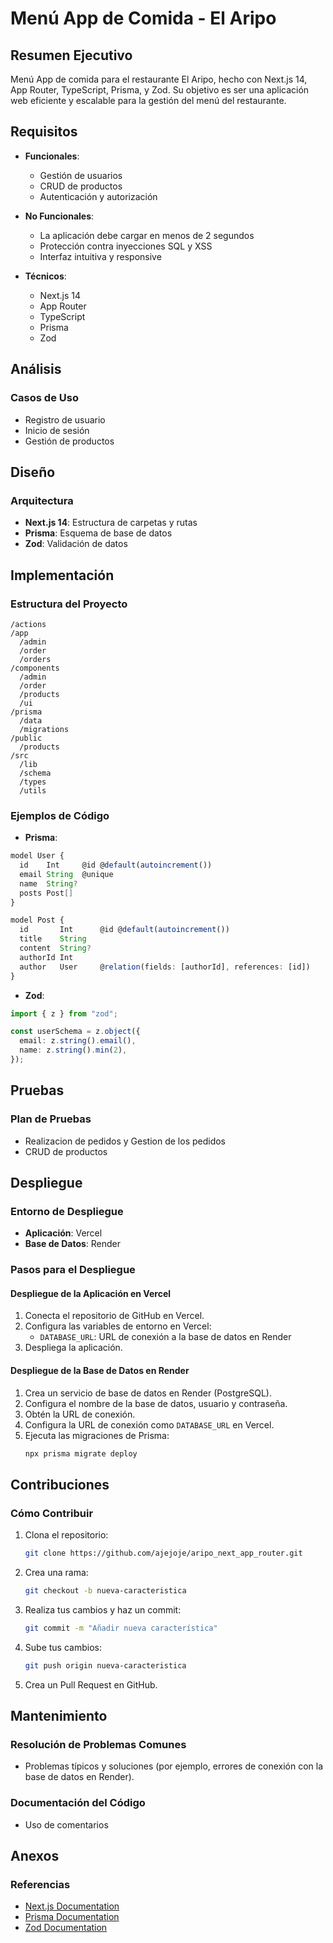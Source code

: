 # Menú App de Comida - El Aripo

## Resumen Ejecutivo

Menú App de comida para el restaurante El Aripo, hecho con Next.js 14, App Router, TypeScript, Prisma, y Zod. Su objetivo es ser una aplicación web eficiente y escalable para la gestión del menú del restaurante.

## Requisitos

- **Funcionales**:

  - Gestión de usuarios
  - CRUD de productos
  - Autenticación y autorización

- **No Funcionales**:

  - La aplicación debe cargar en menos de 2 segundos
  - Protección contra inyecciones SQL y XSS
  - Interfaz intuitiva y responsive

- **Técnicos**:
  - Next.js 14
  - App Router
  - TypeScript
  - Prisma
  - Zod

## Análisis

### Casos de Uso

- Registro de usuario
- Inicio de sesión
- Gestión de productos

## Diseño

### Arquitectura

- **Next.js 14**: Estructura de carpetas y rutas
- **Prisma**: Esquema de base de datos
- **Zod**: Validación de datos

## Implementación

### Estructura del Proyecto

```plaintext
/actions
/app
  /admin
  /order
  /orders
/components
  /admin
  /order
  /products
  /ui
/prisma
  /data
  /migrations
/public
  /products
/src
  /lib
  /schema
  /types
  /utils
```

### Ejemplos de Código

- **Prisma**:

```typescript
model User {
  id    Int     @id @default(autoincrement())
  email String  @unique
  name  String?
  posts Post[]
}

model Post {
  id       Int      @id @default(autoincrement())
  title    String
  content  String?
  authorId Int
  author   User     @relation(fields: [authorId], references: [id])
}
```

- **Zod**:

```typescript
import { z } from "zod";

const userSchema = z.object({
  email: z.string().email(),
  name: z.string().min(2),
});
```

## Pruebas

### Plan de Pruebas

- Realizacion de pedidos y Gestion de los pedidos
- CRUD de productos

## Despliegue

### Entorno de Despliegue

- **Aplicación**: Vercel
- **Base de Datos**: Render

### Pasos para el Despliegue

#### Despliegue de la Aplicación en Vercel

1. Conecta el repositorio de GitHub en Vercel.
2. Configura las variables de entorno en Vercel:
   - `DATABASE_URL`: URL de conexión a la base de datos en Render
3. Despliega la aplicación.

#### Despliegue de la Base de Datos en Render

1. Crea un servicio de base de datos en Render (PostgreSQL).
2. Configura el nombre de la base de datos, usuario y contraseña.
3. Obtén la URL de conexión.
4. Configura la URL de conexión como `DATABASE_URL` en Vercel.
5. Ejecuta las migraciones de Prisma:
   ```bash
   npx prisma migrate deploy
   ```

## Contribuciones

### Cómo Contribuir

1. Clona el repositorio:
   ```bash
   git clone https://github.com/ajejoje/aripo_next_app_router.git
   ```
2. Crea una rama:
   ```bash
   git checkout -b nueva-caracteristica
   ```
3. Realiza tus cambios y haz un commit:
   ```bash
   git commit -m "Añadir nueva característica"
   ```
4. Sube tus cambios:
   ```bash
   git push origin nueva-caracteristica
   ```
5. Crea un Pull Request en GitHub.

## Mantenimiento

### Resolución de Problemas Comunes

- Problemas típicos y soluciones (por ejemplo, errores de conexión con la base de datos en Render).

### Documentación del Código

- Uso de comentarios

## Anexos

### Referencias

- [Next.js Documentation](https://nextjs.org/docs)
- [Prisma Documentation](https://www.prisma.io/docs)
- [Zod Documentation](https://zod.dev/)
